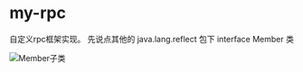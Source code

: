 # my-rpc
自定义rpc框架实现。
先说点其他的
java.lang.reflect 包下 interface Member 类

![Member子类](https://github.com/guochangFree/my-rpc/raw/master/image/member1.png)
